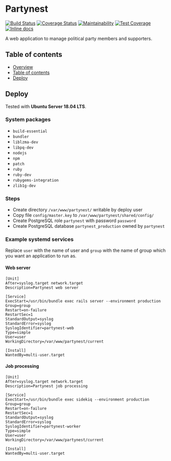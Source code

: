 Partynest
=========

[![Build Status](https://travis-ci.org/libertarian-party/partynest.svg?branch=master)](https://travis-ci.org/libertarian-party/partynest)
[![Coverage Status](https://coveralls.io/repos/github/libertarian-party/partynest/badge.svg?branch=master)](https://coveralls.io/github/libertarian-party/partynest?branch=master)
[![Maintainability](https://api.codeclimate.com/v1/badges/974d97f03895453189e1/maintainability)](https://codeclimate.com/github/libertarian-party/partynest/maintainability)
[![Test Coverage](https://api.codeclimate.com/v1/badges/974d97f03895453189e1/test_coverage)](https://codeclimate.com/github/libertarian-party/partynest/test_coverage)
[![Inline docs](http://inch-ci.org/github/libertarian-party/partynest.svg?branch=master)](http://inch-ci.org/github/libertarian-party/partynest)

A web application to manage political party members and supporters.



Table of contents
-----------------

* [Overview](#partynest)
* [Table of contents](#table-of-contents)
* [Deploy](#deploy)



Deploy
------

Tested with **Ubuntu Server 18.04 LTS**.

### System packages

* `build-essential`
* `bundler`
* `liblzma-dev`
* `libpq-dev`
* `nodejs`
* `npm`
* `patch`
* `ruby`
* `ruby-dev`
* `rubygems-integration`
* `zlib1g-dev`

### Steps

* Create directory `/var/www/partynest/` writable by deploy user
* Copy file `config/master.key` to `/var/www/partynest/shared/config/`
* Create PostgreSQL role `partynest` with password `password`
* Create PostgreSQL database `partynest_production` owned by `partynest`

### Example systemd services

Replace `user` with the name of user and `group` with the name of group
which you want an application to run as.

#### Web server

```
[Unit]
After=syslog.target network.target
Description=Partynest web server

[Service]
ExecStart=/usr/bin/bundle exec rails server --environment production
Group=group
Restart=on-failure
RestartSec=1
StandardOutput=syslog
StandardError=syslog
SyslogIdentifier=partynest-web
Type=simple
User=user
WorkingDirectory=/var/www/partynest/current

[Install]
WantedBy=multi-user.target
```

#### Job processing

```
[Unit]
After=syslog.target network.target
Description=Partynest job processing

[Service]
ExecStart=/usr/bin/bundle exec sidekiq --environment production
Group=group
Restart=on-failure
RestartSec=1
StandardOutput=syslog
StandardError=syslog
SyslogIdentifier=partynest-worker
Type=simple
User=user
WorkingDirectory=/var/www/partynest/current

[Install]
WantedBy=multi-user.target
```
